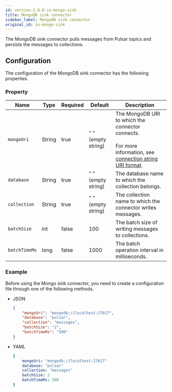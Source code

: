 ```yaml
---
id: version-2.8.0-io-mongo-sink
title: MongoDB sink connector
sidebar_label: MongoDB sink connector
original_id: io-mongo-sink
---
```


The MongoDB sink connector pulls messages from Pulsar topics 
and persists the messages to collections.

## Configuration

The configuration of the MongoDB sink connector has the following properties.

### Property

| Name | Type|Required | Default | Description 
|------|----------|----------|---------|-------------|
| `mongoUri` | String| true| " " (empty string) | The MongoDB URI to which the connector connects. <br><br>For more information, see [connection string URI format](https://docs.mongodb.com/manual/reference/connection-string/). |
| `database` | String| true| " " (empty string)| The database name to which the collection belongs. |
| `collection` | String| true| " " (empty string)| The collection name to which the connector writes messages. |
| `batchSize` | int|false|100 | The batch size of writing messages to collections. |
| `batchTimeMs` |long|false|1000| The batch operation interval in milliseconds. |


### Example

Before using the Mongo sink connector, you need to create a configuration file through one of the following methods.

* JSON
  
    ```json
    {
        "mongoUri": "mongodb://localhost:27017",
        "database": "pulsar",
        "collection": "messages",
        "batchSize": "2",
        "batchTimeMs": "500"
    }
    ```

* YAML
  
    ```yaml
    {
        mongoUri: "mongodb://localhost:27017"
        database: "pulsar"
        collection: "messages"
        batchSize: 2
        batchTimeMs: 500
    }
    ```

